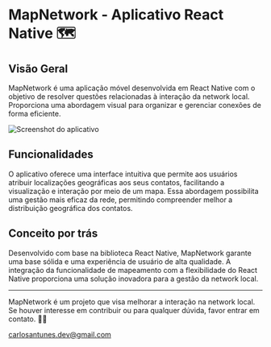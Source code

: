 # MapNetwork - Aplicativo React Native 🗺️

## Visão Geral
MapNetwork é uma aplicação móvel desenvolvida em React Native com o objetivo de resolver questões relacionadas à interação da network local. Proporciona uma abordagem visual para organizar e gerenciar conexões de forma eficiente.

![Screenshot do aplicativo](https://placehold.co/200?text=MAPA+DO+APP)

## Funcionalidades
O aplicativo oferece uma interface intuitiva que permite aos usuários atribuir localizações geográficas aos seus contatos, facilitando a visualização e interação por meio de um mapa. Essa abordagem possibilita uma gestão mais eficaz da rede, permitindo compreender melhor a distribuição geográfica dos contatos.

## Conceito por trás
Desenvolvido com base na biblioteca React Native, MapNetwork garante uma base sólida e uma experiência de usuário de alta qualidade. A integração da funcionalidade de mapeamento com a flexibilidade do React Native proporciona uma solução inovadora para a gestão da network local.

---
MapNetwork é um projeto que visa melhorar a interação na network local. Se houver interesse em contribuir ou para qualquer dúvida, favor entrar em contato. 📧🌐

carlosantunes.dev@gmail.com